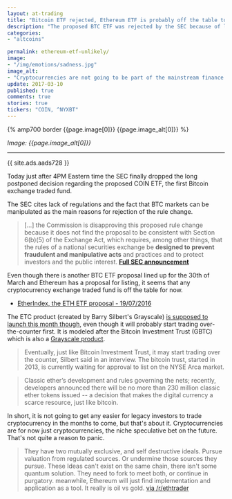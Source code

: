 ```yaml
---
layout: at-trading
title: "Bitcoin ETF rejected, Ethereum ETF is probably off the table too"
description: "The proposed BTC ETF was rejected by the SEC because of lack of regulations in crypto exchanges - a reason that holds true for Ethereum too"
categories:
- "altcoins"

permalink: ethereum-etf-unlikely/
image:
- "/img/emotions/sadness.jpg"
image_alt:
- "Cryptocurrencies are not going to be part of the mainstream finance for now."
update: 2017-03-10
published: true
comments: true
stories: true
tickers: "COIN, ^NYXBT"
---
```


{% amp700 border {{page.image[0]}} {{page.image_alt[0]}} %}

_Image: {{page.image_alt[0]}}_

________________________


{{ site.ads.aads728 }}


Today just after 4PM Eastern time the SEC finally dropped the long postponed decision regarding the proposed COIN ETF, the first Bitcoin exchange traded fund.

The SEC cites lack of regulations and the fact that BTC markets can be manipulated as the main reasons for rejection of the rule change.

> [...] the Commission is disapproving this proposed rule change because it does not find the proposal to be consistent with Section 6(b)(5) of the Exchange Act, which requires, among other things, that the rules of a national securities exchange be **designed to prevent fraudulent and manipulative acts** and practices and to protect investors and the public interest. **[Full SEC announcement](https://www.sec.gov/rules/sro/batsbzx/2017/34-80206.pdf)**

Even though there is another BTC ETF proposal lined up for the 30th of March and Ethereum has a proposal for listing, it seems that any cryptocurrency exchange traded fund is off the table for now.

* [EtherIndex, the ETH ETF proposal - 19/07/2016](https://www.cryptocoinsnews.com/etherindex-registers-sec-issue-ether-shares/)

The ETC product (created by Barry Silbert's Grayscale) [is supposed to launch this month though](https://www.bloomberg.com/news/articles/2017-03-09/bitcoin-trust-s-silbert-to-launch-classic-ether-fund-this-month), even though it will probably start trading over-the-counter first. It is modeled after the Bitcoin Investment Trust (GBTC) which is also a [Grayscale product](https://grayscale.co/bitcoin-investment-trust/).

> Eventually, just like Bitcoin Investment Trust, it may start trading over the counter, Silbert said in an interview. The bitcoin trust, started in 2013, is currently waiting for approval to list on the NYSE Arca market.

> Classic ether’s development and rules governing the nets; recently, developers announced there will be no more than 230 million classic ether tokens issued -- a decision that makes the digital currency a scarce resource, just like bitcoin.

In short, it is not going to get any easier for legacy investors to trade cryptocurrency in the months to come, but that's about it. Cryptocurrencies are for now just cryptocurrencies, the niche speculative bet on the future. That's not quite a reason to panic.

> They have two mutually exclusive, and self destructive ideals.
Pursue valuation from regulated sources.
Or undermine those sources they pursue.
These Ideas can't exist on the same chain, there isn't some quantum solution. They need to fork to meet both, or continue in purgatory. meanwhile, Ethereum will just find implementation and application as a tool. It really is oil vs gold. [via /r/ethtrader](https://www.reddit.com/r/ethtrader/comments/5yoqdr/denied/)
